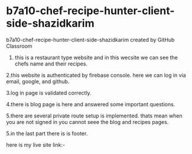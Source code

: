 # b7a10-chef-recipe-hunter-client-side-shazidkarim
b7a10-chef-recipe-hunter-client-side-shazidkarim created by GitHub Classroom
1. this is a restaurant type website and in this wecsite we can see the chefs name and their recipes.

2.this website is authenticated by firebase console. here we can log in via email, google, and github.

3.log in page is validated correctly.

4.there is blog page is here and answered some important questions.

5.there are several private route setup is implemented. thats mean when you are not signed in you cannot seee the blog and recipes pages.

5.in the last part there is is footer.


here is my live site link:-
